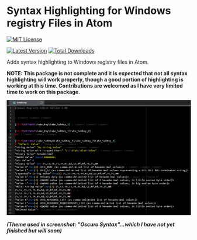 Syntax Highlighting for Windows registry Files in Atom
======================================================

[![MIT License](http://img.shields.io/badge/license-MIT-blue.svg?style=flat)](https://github.com/bsara/language-reg/blob/master/LICENSE.md)

[![Latest Version](https://img.shields.io/apm/v/language-reg.svg)](https://atom.io/packages/language-reg)
[![Total Downloads](https://img.shields.io/apm/dm/language-reg.svg)](https://atom.io/packages/language-reg)


Adds syntax highlighting to Windows registry files in Atom.

**NOTE: This package is not complete and it is expected that not all syntax highlighting
will work properly, though a good portion of highlighting is working at this time.
Contributions are welcomed as I have very limited time to work on this package.**


![Screenshot](https://raw.githubusercontent.com/bsara/language-reg/master/screenshot.png)

***(Theme used in screenshot: "Oscuro Syntax"...which I have not yet finished but will soon)***
